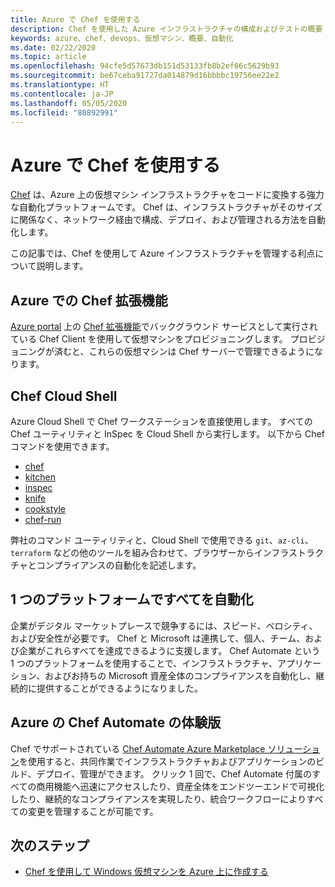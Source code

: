 ```yaml
---
title: Azure で Chef を使用する
description: Chef を使用した Azure インフラストラクチャの構成およびテストの概要
keywords: azure、chef、devops、仮想マシン、概要、自動化
ms.date: 02/22/2020
ms.topic: article
ms.openlocfilehash: 94cfe5d57673db151d53133fb8b2ef66c5629b93
ms.sourcegitcommit: be67ceba91727da014879d16bbbbc19756ee22e2
ms.translationtype: HT
ms.contentlocale: ja-JP
ms.lasthandoff: 05/05/2020
ms.locfileid: "80892991"
---
```

# <a name="using-chef-with-azure"></a>Azure で Chef を使用する

[Chef](https://www.chef.io) は、Azure 上の仮想マシン インフラストラクチャをコードに変換する強力な自動化プラットフォームです。 Chef は、インフラストラクチャがそのサイズに関係なく、ネットワーク経由で構成、デプロイ、および管理される方法を自動化します。

この記事では、Chef を使用して Azure インフラストラクチャを管理する利点について説明します。

## <a name="chef-extension-on-azure"></a>Azure での Chef 拡張機能

[Azure portal](https://docs.microsoft.com/azure/chef/chef-extension-portal) 上の [Chef 拡張機能](https://go.microsoft.com/fwlink/p/?LinkID=525040)でバックグラウンド サービスとして実行されている Chef Client を使用して仮想マシンをプロビジョニングします。 プロビジョニングが済むと、これらの仮想マシンは Chef サーバーで管理できるようになります。

## <a name="chef-cloud-shell"></a>Chef Cloud Shell

Azure Cloud Shell で Chef ワークステーションを直接使用します。 すべての Chef ユーティリティと InSpec を Cloud Shell から実行します。 以下から Chef コマンドを使用できます。

* [chef](https://docs.chef.io/ctl_chef.html)
* [kitchen](https://docs.chef.io/ctl_kitchen.html)
* [inspec](https://www.inspec.io/docs/reference/cli/)
* [knife](https://docs.chef.io/knife.html)
* [cookstyle](https://docs.chef.io/cookstyle.html)
* [chef-run](https://www.chef.sh/docs/chef-workstation/getting-started/)

弊社のコマンド ユーティリティと、Cloud Shell で使用できる `git`、`az-cli`、`terraform` などの他のツールを組み合わせて、ブラウザーからインフラストラクチャとコンプライアンスの自動化を記述します。

## <a name="automate-everything-with-one-platform"></a>1 つのプラットフォームですべてを自動化

企業がデジタル マーケットプレースで競争するには、スピード、ベロシティ、および安全性が必要です。 Chef と Microsoft は連携して、個人、チーム、および企業がこれらすべてを達成できるように支援します。 Chef Automate という 1 つのプラットフォームを使用することで、インフラストラクチャ、アプリケーション、およびお持ちの Microsoft 資産全体のコンプライアンスを自動化し、継続的に提供することができるようになりました。

## <a name="test-drive-chef-automate-on-azure"></a>Azure の Chef Automate の体験版

Chef でサポートされている [Chef Automate Azure Marketplace ソリューション](https://azuremarketplace.microsoft.com/en-us/marketplace/apps/chef-software.chef-automate)を使用すると、共同作業でインフラストラクチャおよびアプリケーションのビルド、デプロイ、管理ができます。 クリック 1 回で、Chef Automate 付属のすべての商用機能へ迅速にアクセスしたり、資産全体をエンドツーエンドで可視化したり、継続的なコンプライアンスを実現したり、統合ワークフローによりすべての変更を管理することが可能です。

## <a name="next-steps"></a>次のステップ

* [Chef を使用して Windows 仮想マシンを Azure 上に作成する](windows-vm-configure.md)
